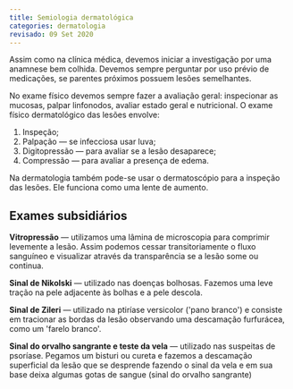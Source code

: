 ```yaml
---
title: Semiologia dermatológica
categories: dermatologia
revisado: 09 Set 2020
---
```


Assim como na clínica médica, devemos iniciar a investigação por uma anamnese bem colhida. Devemos sempre perguntar por uso prévio de medicações, se parentes próximos possuem lesões semelhantes.

No exame físico devemos sempre fazer a avaliação geral: inspecionar as mucosas, palpar linfonodos, avaliar estado geral e nutricional. O exame físico dermatológico das lesões envolve:

1. Inspeção;
2. Palpação — se infecciosa usar luva;
3. Digitopressão — para avaliar se a lesão desaparece;
4. Compressão — para avaliar a presença de edema.

Na dermatologia também pode-se usar o dermatoscópio para a inspeção das lesões. Ele funciona como uma lente de aumento.

## Exames subsidiários

**Vitropressão** — utilizamos uma lâmina de microscopia para comprimir levemente a lesão. Assim podemos cessar transitoriamente o fluxo sanguíneo e visualizar através da transparência se a lesão some ou continua.

**Sinal de Nikolski** — utilizado nas doenças bolhosas. Fazemos uma leve tração na pele adjacente às bolhas e a pele descola.

**Sinal de Zileri** — utilizado na ptiríase versicolor ('pano branco') e consiste em tracionar as bordas da lesão observando uma descamação furfurácea, como um 'farelo branco'.

**Sinal do orvalho sangrante e teste da vela** — utilizado nas suspeitas de psoríase. Pegamos um bisturi ou cureta e fazemos a descamação superficial da lesão que se desprende fazendo o sinal da vela e em sua base deixa algumas gotas de sangue (sinal do orvalho sangrante)

